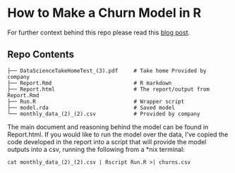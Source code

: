# How to Make a Churn Model in R #

For further context behind this repo please read this [blog post](https://lukesingham.com/how-to-make-a-churn-model-in-r/).

## Repo Contents ##
```
├── DataScienceTakeHomeTest_(3).pdf 	# Take home Provided by company
├── Report.Rmd                          # R markdown 
├── Report.html                         # The report/output from Report.Rmd
├── Run.R                               # Wrapper script
├── model.rda                           # Saved model
└── monthly_data_(2)_(2).csv            # Provided by company
```

The main document and reasoning behind the model can be found in Report.html. If you would like to run the model over the data, I’ve copied the code developed in the report into a script that will provide the model outputs into a csv, running the following from a *nix terminal:
```
cat monthly_data_(2)_(2).csv | Rscript Run.R >| churns.csv
```
